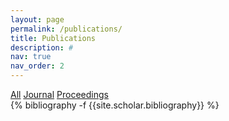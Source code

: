 ```yaml
---
layout: page
permalink: /publications/
title: Publications
description: #
nav: true
nav_order: 2
---
```

<!-- _pages/publications.md -->
<div class="filter-buttons">
  <a href="/publications">All</a>
  <a href="/publications_article" style="color:var(--global-text-color)">Journal</a>
  <a href="/publications_proceedings" style="color:var(--global-text-color)">Proceedings</a>
</div>
<div class="publications">
  {% bibliography -f {{site.scholar.bibliography}} %}
</div>
